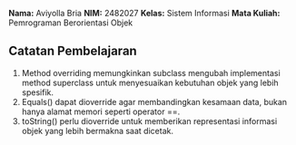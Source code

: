 **Nama:** Aviyolla Bria
**NIM:** 2482027
**Kelas:** Sistem Informasi
**Mata Kuliah:** Pemrograman Berorientasi Objek

## Catatan Pembelajaran
1. Method overriding memungkinkan subclass mengubah implementasi method superclass untuk menyesuaikan kebutuhan objek yang lebih spesifik.
2. Equals() dapat dioverride agar membandingkan kesamaan data, bukan hanya alamat memori seperti operator ==.
3. toString() perlu dioverride untuk memberikan representasi informasi objek yang lebih bermakna saat dicetak.

